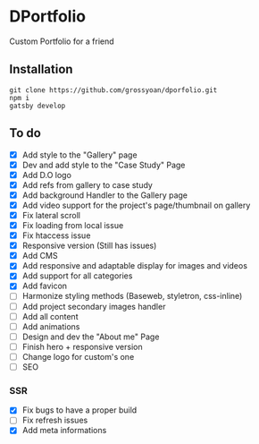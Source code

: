 # DPortfolio

Custom Portfolio for a friend

## Installation

```
git clone https://github.com/grossyoan/dporfolio.git
npm i
gatsby develop
```

## To do

- [x] Add style to the "Gallery" page
- [x] Dev and add style to the "Case Study" Page
- [x] Add D.O logo
- [x] Add refs from gallery to case study
- [x] Add background Handler to the Gallery page
- [x] Add video support for the project's page/thumbnail on gallery
- [x] Fix lateral scroll
- [x] Fix loading from local issue
- [x] Fix htaccess issue
- [x] Responsive version (Still has issues)
- [x] Add CMS
- [x] Add responsive and adaptable display for images and videos
- [x] Add support for all categories
- [x] Add favicon
- [ ] Harmonize styling methods (Baseweb, styletron, css-inline)
- [ ] Add project secondary images handler
- [ ] Add all content
- [ ] Add animations
- [ ] Design and dev the "About me" Page
- [ ] Finish hero + responsive version
- [ ] Change logo for custom's one
- [ ] SEO

### SSR

- [x] Fix bugs to have a proper build
- [ ] Fix refresh issues
- [x] Add meta informations
